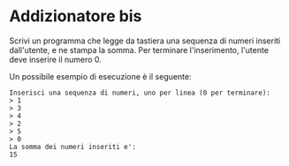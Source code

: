 # Addizionatore bis

Scrivi un programma che legge da tastiera una sequenza di numeri inseriti dall'utente, e ne stampa la somma. 
Per terminare l'inserimento, l'utente deve inserire il numero 0.

Un possibile esempio di esecuzione è il seguente:
```
Inserisci una sequenza di numeri, uno per linea (0 per terminare):
> 1
> 3
> 4
> 2
> 5
> 0
La somma dei numeri inseriti e':
15
```
